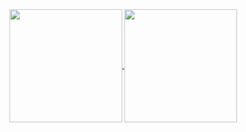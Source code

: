 <a href="https://github.com/Schoenveter21/github-readme-stats">
  <img height=200 align="center" src="https://github-readme-stats.vercel.app/api?username=Schoenveter21" />
</a>
<a href="https://github.com/Schoenveter21/convoychat">
  <img height=200 align="center" src="https://github-readme-stats.vercel.app/api/top-langs?username=Schoenveter21&layout=compact&langs_count=8&card_width=320" />
</a>
